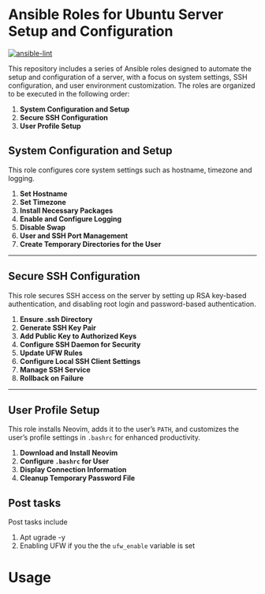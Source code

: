 # Ansible Roles for Ubuntu Server Setup and Configuration
[![ansible-lint](https://github.com/Avonae/ansible-playbooks/actions/workflows/ansible-lint.yml/badge.svg?branch=main)](https://github.com/Avonae/ansible-playbooks/actions/workflows/ansible-lint.yml)

This repository includes a series of Ansible roles designed to automate the setup and configuration of a server, with a focus on system settings, SSH configuration, and user environment customization. The roles are organized to be executed in the following order:

1. **System Configuration and Setup**
2. **Secure SSH Configuration**
3. **User Profile Setup**

## System Configuration and Setup

This role configures core system settings such as hostname, timezone and logging.

1. **Set Hostname**
2. **Set Timezone**
3. **Install Necessary Packages**
4. **Enable and Configure Logging**
5. **Disable Swap**
6. **User and SSH Port Management**
7. **Create Temporary Directories for the User**
---
## Secure SSH Configuration

This role secures SSH access on the server by setting up RSA key-based authentication, and disabling root login and password-based authentication.

1. **Ensure .ssh Directory**
2. **Generate SSH Key Pair**
3. **Add Public Key to Authorized Keys**
4. **Configure SSH Daemon for Security**
5. **Update UFW Rules**
6. **Configure Local SSH Client Settings**
7. **Manage SSH Service**
8. **Rollback on Failure**

---

## User Profile Setup

This role installs Neovim, adds it to the user’s `PATH`, and customizes the user’s profile settings in `.bashrc` for enhanced productivity.

1. **Download and Install Neovim**
2. **Configure `.bashrc` for User**
3. **Display Connection Information**
4. **Cleanup Temporary Password File**

## Post tasks
Post tasks include 
1. Apt ugrade -y
2. Enabling UFW if you the the `ufw_enable` variable is set

# Usage

